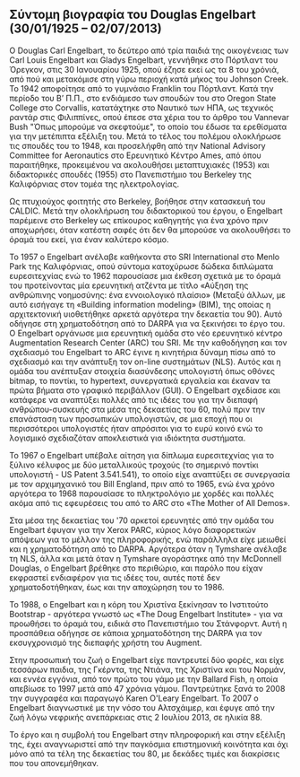## Σύντομη βιογραφία του Douglas Engelbart (30/01/1925 – 02/07/2013)

Ο Douglas Carl Engelbart, το δεύτερο από τρία παιδιά της οικογένειας των Carl Louis Engelbart και Gladys Engelbart, γεννήθηκε στο Πόρτλαντ του Όρεγκον, στις 30 Ιανουαρίου 1925, οπού έζησε εκεί ως τα 8 του χρόνιά, από πού και μετακόμισε στη γύρω περιοχή κατά μήκος του Johnson Creek. Το 1942 αποφοίτησε από το γυμνάσιο Franklin του Πόρτλαντ. Κατά την περίοδο του Β’ Π.Π., στο ενδιάμεσο των σπουδών του στο Oregon State College στο Corvallis, κατατάχτηκε στο Ναυτικό των ΗΠΑ, ως τεχνικός ραντάρ στις Φιλιππίνες, οπού έπεσε στα χέρια του το άρθρο του Vannevar Bush "Όπως μπορούμε να σκεφτούμε", το οποίο του έδωσε τα ερεθίσματα για την μετέπιπτα εξέλιξη του. Μετά το τέλος του πολέμου ολοκλήρωσε τις σπουδές του το 1948, και προσελήφθη από την National Advisory Committee for Aeronautics στο Ερευνητικό Κέντρο Ames, από όπου παραιτήθηκε, προκειμένου να ακολουθήσει μεταπτυχιακές (1953) και διδακτορικές σπουδές (1955) στο Πανεπιστήμιο του Berkeley της Καλιφόρνιας στον τομέα της ηλεκτρολογίας.

Ως πτυχιούχος φοιτητής στο Berkeley, βοήθησε στην κατασκευή του CALDIC. Μετά την ολοκλήρωση του διδακτορικού του έργου, ο Engelbart παρέμεινε στο Berkeley ως επίκουρος καθηγητής για ένα χρόνο πριν αποχωρήσει, όταν κατέστη σαφές ότι δεν θα μπορούσε να ακολουθήσει το όραμά του εκεί, για έναν καλύτερο κόσμο. 

Το 1957 ο Engelbart ανέλαβε καθήκοντα στο SRI International στο Menlo Park της Καλιφόρνιας, οπού σύντομα κατοχύρωσε δώδεκα διπλώματα ευρεσιτεχνίας ενώ το 1962 παρουσίασε μια έκθεση σχετικά με το όραμά του προτείνοντας μία ερευνητική ατζέντα με τίτλο «Αύξηση της ανθρώπινης νοημοσύνης: ένα εννοιολογικό πλαίσιο» (Μεταξύ άλλων, με αυτό εισήγαγε τη «Building information modeling» (BIM), της οποίας η αρχιτεκτονική υιοθετήθηκε αρκετά αργότερα την δεκαετία του 90). Αυτό οδήγησε στη χρηματοδότηση από το DARPA για να ξεκινήσει το έργο του. Ο Engelbart οργάνωσε μια ερευνητική ομάδα στο νέο ερευνητικό κέντρο Augmentation Research Center (ARC) του SRI. Με την καθοδήγηση και τον σχεδιασμό του Engelbart το ARC έγινε η κινητήρια δύναμη πίσω από το σχεδιασμό και την ανάπτυξη τον on-line συστημάτων (NLS). Αυτός και η ομάδα του ανέπτυξαν στοιχεία διασύνδεσης υπολογιστή όπως οθόνες bitmap, το ποντίκι, το hypertext, συνεργατικά εργαλεία και έκαναν τα πρώτα βήματα στο γραφικό περιβάλλον (GUI). Ο Engelbart σχεδίασε και κατάφερε να αναπτύξει πολλές από τις ιδέες του για την διεπαφή ανθρώπου-συσκευής στα μέσα της δεκαετίας του 60, πολύ πριν την επανάσταση των προσωπικών υπολογιστών, σε μια εποχή που οι περισσότεροι υπολογιστές ήταν απρόσιτοι για το ευρύ κοινό ενώ το λογισμικό σχεδιαζόταν αποκλειστικά για ιδιόκτητα συστήματα. 

Το 1967 ο Engelbart υπέβαλε αίτηση για δίπλωμα ευρεσιτεχνίας για το ξύλινο κέλυφος με δύο μεταλλικούς τροχούς (το σημερινό ποντίκι υπολογιστή - US Patent 3.541.541), το οποίο είχε αναπτύξει σε συνεργασία με τον αρχιμηχανικό του Bill England, πριν από το 1965, ενώ ένα χρόνο αργότερα το 1968 παρουσίασε το πληκτρολόγιο με χορδές και πολλές ακόμα από τις εφευρέσεις του από το ARC στο «The Mother of All Demos».

Στα μέσα της δεκαετίας του '70 αρκετοί ερευνητές από την ομάδα του Engelbart έφυγαν για την Xerox PARC, κύριος λόγο διαφορετικών απόψεων για το μέλλον της πληροφορικής, ενώ παράλληλα είχε μειωθεί και η χρηματοδότηση από το DARPA. Αργότερα όταν η Tymshare ανέλαβε τη NLS, άλλα και μετά όταν η Tymshare αγοράστηκε από την McDonnell Douglas, ο Engelbart βρέθηκε στο περιθώριο, και παρόλο που είχαν εκφραστεί ενδιαφέρον για τις ιδέες του, αυτές ποτέ δεν χρηματοδοτήθηκαν, έως και την αποχώρηση του το 1986.

Το 1988, ο Engelbart και η κόρη του Χριστίνα ξεκίνησαν το Ινστιτούτο Bootstrap - αργότερα γνωστό ως «The Doug Engelbart Institute» - για να προωθήσει το όραμά του, ειδικά στο Πανεπιστήμιο του Στάνφορντ. Αυτή η προσπάθεια οδήγησε σε κάποια χρηματοδότηση της DARPA για τον εκσυγχρονισμό της διεπαφής χρήστη του Augment.

Στην προσωπική του ζωή ο Engelbart είχε παντρευτεί δύο φορές, και είχε τεσσάρων  παιδια, της Γκέρντα, της Ντιάνα, της Χριστίνα και του Νορμάν, και εννέα εγγόνια, από τον πρώτο του γάμο με την Ballard Fish, η οποία απεβίωσε το 1997 μετά από 47 χρόνια γάμου. Παντρεύτηκε ξανά το 2008 την συγγραφέα και παραγωγό Karen O'Leary Engelbart. Το 2007 ο Engelbart διαγνωστικέ με την νόσο του Αλτσχάιμερ, και έφυγε από την ζωή λόγω νεφρικής ανεπάρκειας στις 2 Ιουλίου 2013, σε ηλικία 88.

Το έργο και η συμβολή του Engelbart στην πληροφορική και στην εξέλιξη της, έχει αναγνωριστεί από την παγκόσμια επιστημονική κοινότητα και όχι μόνο από τα τέλη της δεκαετίας του 80, με δεκάδες τιμές και διακρίσεις που του απονεμήθηκαν.
